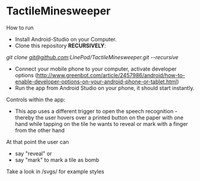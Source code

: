 # TactileMinesweeper

How to run
- Install Android-Studio on your Computer.
- Clone this repository **RECURSIVELY**:

_git clone git@github.com:LinePod/TactileMinesweeper.git --recursive_

- Connect your mobile phone to your computer, activate developer options (http://www.greenbot.com/article/2457986/android/how-to-enable-developer-options-on-your-android-phone-or-tablet.html)
- Run the app from Android Studio on your phone, it should start instantly.

Controls within the app:

- This app uses a different trigger to open the speech recognition - thereby the user hovers over a printed button on the paper with one hand while tapping on the tile he wants to reveal or mark with a finger from the other hand

At that point the user can 

- say "reveal" or 
- say "mark" to mark a tile as bomb

Take a look in /svgs/ for example styles
